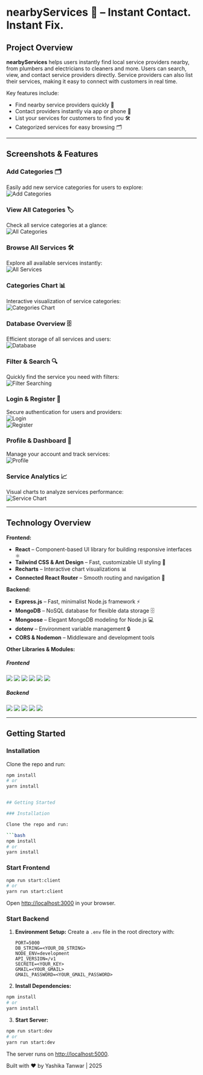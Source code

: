 # nearbyServices 🚀 – Instant Contact. Instant Fix.

## Project Overview

**nearbyServices** helps users instantly find local service providers nearby, from plumbers and electricians to cleaners and more. Users can search, view, and contact service providers directly. Service providers can also list their services, making it easy to connect with customers in real time.

Key features include:

- Find nearby service providers quickly 📍
- Contact providers instantly via app or phone 📲
- List your services for customers to find you 🛠️
- Categorized services for easy browsing 🗂️

---

## Screenshots & Features

### Add Categories 🗂️

Easily add new service categories for users to explore:  
![Add Categories](ReadmeImages/AddCategories.png)

### View All Categories 🏷️

Check all service categories at a glance:  
![All Categories](ReadmeImages/AllCategories.png)

### Browse All Services 🛠️

Explore all available services instantly:  
![All Services](ReadmeImages/AllServices.png)

### Categories Chart 📊

Interactive visualization of service categories:  
![Categories Chart](ReadmeImages/CategorieisChart.png)

### Database Overview 🗄️

Efficient storage of all services and users:  
![Database](ReadmeImages/Database.png)

### Filter & Search 🔍

Quickly find the service you need with filters:  
![Filter Searching](ReadmeImages/FilterSearching.png)

### Login & Register 🔑

Secure authentication for users and providers:  
![Login](ReadmeImages/login.png)  
![Register](ReadmeImages/Register.png)

### Profile & Dashboard 👤

Manage your account and track services:  
![Profile](ReadmeImages/profile.png)

### Service Analytics 📈

Visual charts to analyze services performance:  
![Service Chart](ReadmeImages/ServiceChart.png)

---

## Technology Overview

**Frontend:**

- **React** – Component-based UI library for building responsive interfaces ⚛️
- **Tailwind CSS & Ant Design** – Fast, customizable UI styling 🌈
- **Recharts** – Interactive chart visualizations 📊
- **Connected React Router** – Smooth routing and navigation 🔀

**Backend:**

- **Express.js** – Fast, minimalist Node.js framework ⚡
- **MongoDB** – NoSQL database for flexible data storage 🗄️
- **Mongoose** – Elegant MongoDB modeling for Node.js 💻
- **dotenv** – Environment variable management 🔒
- **CORS & Nodemon** – Middleware and development tools

**Other Libraries & Modules:**

##### Frontend

![](https://img.shields.io/badge/Framework-Tailwind-pink)
![](https://img.shields.io/badge/Framework-Antd-blue)
![](https://img.shields.io/badge/Framework-ReactStrap-blue)
![](https://img.shields.io/badge/Framework-Bootstrap-blue)
![](https://img.shields.io/badge/Chart-Recharts-pink)
![](https://img.shields.io/badge/Router-ConnectedReactRouter-green)

##### Backend

![](https://img.shields.io/badge/Framework-Express-blue)
![](https://img.shields.io/badge/Env-dotenv-red)
![](https://img.shields.io/badge/Middleware-Mongoose-pink)
![](https://img.shields.io/badge/Middleware-CORS-pink)
![](https://img.shields.io/badge/Server-Nodemon-orange)

---

## Getting Started

### Installation

Clone the repo and run:

````bash
npm install
# or
yarn install


## Getting Started

### Installation

Clone the repo and run:

```bash
npm install
# or
yarn install
````

### Start Frontend

```bash
npm run start:client
# or
yarn run start:client
```

Open [http://localhost:3000](http://localhost:3000) in your browser.

### Start Backend

1. **Environment Setup:**
   Create a `.env` file in the root directory with:

   ```plaintext
   PORT=5000
   DB_STRING=<YOUR_DB_STRING>
   NODE_ENV=development
   API_VERSION=/v1
   SECRETE=<YOUR_KEY>
   GMAIL=<YOUR_GMAIL>
   GMAIL_PASSWORD=<YOUR_GMAIL_PASSWORD>
   ```

2. **Install Dependencies:**

```bash
npm install
# or
yarn install
```

3. **Start Server:**

```bash
npm run start:dev
# or
yarn run start:dev
```

The server runs on [http://localhost:5000](http://localhost:5000).

Built with ❤️ by Yashika Tanwar | 2025
